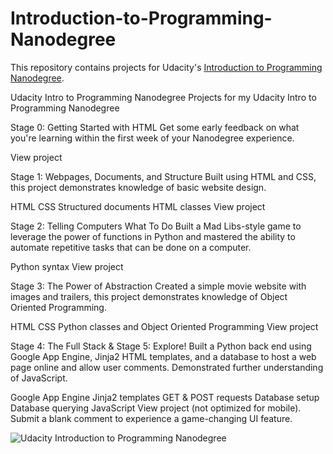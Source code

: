 # Introduction-to-Programming-Nanodegree
This repository contains projects for Udacity's [Introduction to Programming Nanodegree](https://www.udacity.com/course/intro-to-programming-nanodegree--nd000).

Udacity Intro to Programming Nanodegree
Projects for my Udacity Intro to Programming Nanodegree

Stage 0: Getting Started with HTML
Get some early feedback on what you're learning within the first week of your Nanodegree experience.

View project

Stage 1: Webpages, Documents, and Structure
Built using HTML and CSS, this project demonstrates knowledge of basic website design.

HTML
CSS
Structured documents
HTML classes
View project

Stage 2: Telling Computers What To Do
Built a Mad Libs-style game to leverage the power of functions in Python and mastered the ability to automate repetitive tasks that can be done on a computer.

Python syntax
View project

Stage 3: The Power of Abstraction
Created a simple movie website with images and trailers, this project demonstrates knowledge of Object Oriented Programming.

HTML
CSS
Python classes and Object Oriented Programming
View project

Stage 4: The Full Stack & Stage 5: Explore!
Built a Python back end using Google App Engine, Jinja2 HTML templates, and a database to host a web page online and allow user comments. Demonstrated further understanding of JavaScript.

Google App Engine
Jinja2 templates
GET & POST requests
Database setup
Database querying
JavaScript
View project (not optimized for mobile). Submit a blank comment to experience a game-changing UI feature.

![Udacity Introduction to Programming Nanodegree](https://user-images.githubusercontent.com/14093302/34338440-b5535620-e9a3-11e7-8262-ba943314ff24.jpg)
